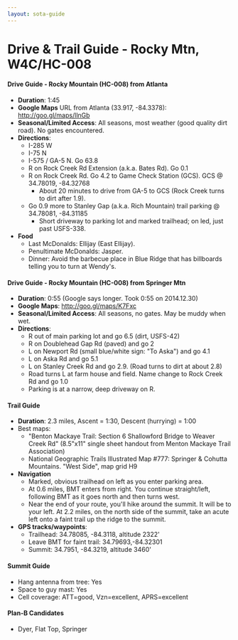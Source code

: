 ```yaml
---
layout: sota-guide
---
```

# Drive & Trail Guide - Rocky Mtn, W4C/HC-008

#### Drive Guide - Rocky Mountain (HC-008) from Atlanta

* **Duration**: 1:45
* **Google Maps** URL from Atlanta (33.917, -84.3378): http://goo.gl/maps/llnGb
* **Seasonal/Limited Access**: All seasons, most weather (good quality dirt road).  No gates encountered.
* **Directions**:
    * I-285 W
    * I-75 N
    * I-575 / GA-5 N.  Go 63.8
    * R on Rock Creek Rd Extension (a.k.a. Bates Rd).  Go 0.1
    * R on Rock Creek Rd.  Go 4.2 to Game Check Station (GCS).  GCS @ 34.78019, -84.32768
        * About 20 minutes to drive from GA-5 to GCS (Rock Creek turns to dirt after 1.9).
    * Go 0.9 more to Stanley Gap (a.k.a. Rich Mountain) trail parking @ 34.78081, -84.31185
        * Short driveway to parking lot and marked trailhead; on led, just past USFS-338.
* **Food**
    * Last McDonalds: Ellijay (East Ellijay). 
    * Penultimate McDonalds: Jasper.
    * Dinner: Avoid the barbecue place in Blue Ridge that has billboards telling you to turn at Wendy's. 

####  Drive Guide - Rocky Mountain (HC-008) from Springer Mtn

* **Duration**: 0:55 (Google says longer.  Took 0:55 on 2014.12.30)
* **Google Maps**: http://goo.gl/maps/K7Fxc
* **Seasonal/Limited Access**: All seasons, no gates.  May be muddy when wet.
* **Directions**:
    * R out of main parking lot and go 6.5 (dirt, USFS-42)
    * R on Doublehead Gap Rd (paved) and go 2
    * L on Newport Rd (small blue/white sign: "To Aska") and go 4.1
    * L on Aska Rd and go 5.1
    * L on Stanley Creek Rd and go 2.9.  (Road turns to dirt at about 2.8)
    * Road turns L at farm house and field.  Name change to Rock Creek Rd and go 1.0
    * Parking is at a narrow, deep driveway on R.
      ​      
#### Trail Guide

* **Duration**: 2.3 miles, Ascent = 1:30, Descent (hurrying) = 1:00
* Best maps:
    * "Benton Mackaye Trail: Section 6 Shallowford Bridge to Weaver Creek Rd" (8.5"x11" single sheet handout from Menton Mackaye Trail Association)
    * National Geographic Trails Illustrated Map #777: Springer & Cohutta Mountains.  "West Side", map grid H9
* **Navigation**
    * Marked, obvious trailhead on left as you enter parking area.
    * At 0.6 miles, BMT enters from right. You continue straight/left, following BMT as it goes north and then turns west.
    * Near the end of your route, you'll hike around the summit.  It will be to your left.  At 2.2 miles, on the north side of the summit, take an acute left onto a faint trail up the ridge to the summit.
* **GPS tracks/waypoints**:
    * Trailhead: 34.78085, -84.3118, altitude 2322'
    * Leave BMT for faint trail: 34.79693,-84.32301
    * Summit: 34.7951, -84.3219, altitude 3460'

#### Summit Guide

* Hang antenna from tree: Yes
* Space to guy mast: Yes
* Cell coverage: ATT=good, Vzn=excellent, APRS=excellent

#### Plan-B Candidates

* Dyer, Flat Top, Springer
